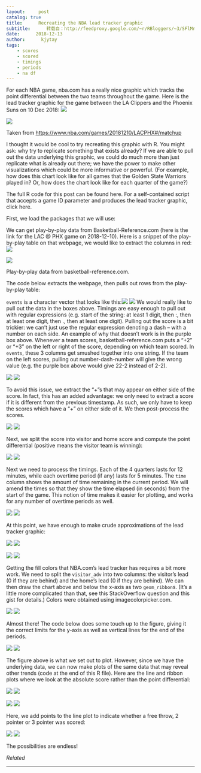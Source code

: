 ```yaml
---
layout:     post
catalog: true
title:      Recreating the NBA lead tracker graphic
subtitle:      转载自：http://feedproxy.google.com/~r/RBloggers/~3/SFlMr7zgOP4/
date:      2018-12-13
author:      kjytay
tags:
    - scores
    - scored
    - timings
    - periods
    - na df
---
```






For each NBA game, nba.com has a really nice graphic which tracks the point differential between the two teams throughout the game. Here is the lead tracker graphic for the game between the LA Clippers and the Phoenix Suns on 10 Dec 2018:
![](https://statisticaloddsandends.files.wordpress.com/2018/12/nba-lead-tracker-LAC-PHX-2018-12-10.png?w=450#038;h=256)

![](https://statisticaloddsandends.files.wordpress.com/2018/12/nba-lead-tracker-LAC-PHX-2018-12-10.png?w=450&h=256&fit=584%2C256)


Taken from https://www.nba.com/games/20181210/LACPHX#/matchup

I thought it would be cool to try recreating this graphic with R. You might ask: why try to replicate something that exists already? If we are able to pull out the data underlying this graphic, we could do much more than just replicate what is already out there; we have the power to make other visualizations which could be more informative or powerful. (For example, how does this chart look like for all games that the Golden State Warriors played in? Or, how does the chart look like for each quarter of the game?)

The full R code for this post can be found here. For a self-contained script that accepts a game ID parameter and produces the lead tracker graphic, click here.

First, we load the packages that we will use:

We can get play-by-play data from Basketball-Reference.com (here is the link for the LAC @ PHX game on 2018-12-10). Here is a snippet of the play-by-play table on that webpage, we would like to extract the columns in red:
![](https://statisticaloddsandends.files.wordpress.com/2018/12/basketball-reference-1-2.png?w=450#038;h=299)

![](https://statisticaloddsandends.files.wordpress.com/2018/12/basketball-reference-1-2.png?w=450&h=299&fit=584%2C299)


Play-by-play data from basketball-reference.com.

The code below extracts the webpage, then pulls out rows from the play-by-play table:

`events` is a character vector that looks like this:![](https://statisticaloddsandends.files.wordpress.com/2018/12/events-1.png?w=450#038;h=225)
![](https://statisticaloddsandends.files.wordpress.com/2018/12/events-1.png?w=450&h=225&fit=584%2C225)
We would really like to pull out the data in the boxes above. Timings are easy enough to pull out with regular expressions (e.g. start of the string: at least 1 digit, then :, then at least one digit, then ., then at least one digit). Pulling out the score is a bit trickier: we can’t just use the regular expression denoting a dash – with a number on each side. An example of why that doesn’t work is in the purple box above. Whenever a team scores, basketball-reference.com puts a “+2” or “+3” on the left or right of the score, depending on which team scored. In `events`, these 3 columns get smushed together into one string. If the team on the left scores, pulling out number-dash-number will give the wrong value (e.g. the purple box above would give 22-2 instead of 2-2).

![](https://statisticaloddsandends.files.wordpress.com/2018/12/basketball-reference-2.png?w=450#038;h=299)
![](https://statisticaloddsandends.files.wordpress.com/2018/12/basketball-reference-2.png?w=450&h=299&fit=584%2C299)


To avoid this issue, we extract the “+”s that may appear on either side of the score. In fact, this has an added advantage: we only need to extract a score if it is different from the previous timestamp. As such, we only have to keep the scores which have a “+” on either side of it. We then post-process the scores.

![](https://statisticaloddsandends.files.wordpress.com/2018/12/df.png?w=456)
![](https://statisticaloddsandends.files.wordpress.com/2018/12/df.png?w=456)


Next, we split the score into visitor and home score and compute the point differential (positive means the visitor team is winning):

![](https://statisticaloddsandends.files.wordpress.com/2018/12/df2.png?w=456)
![](https://statisticaloddsandends.files.wordpress.com/2018/12/df2.png?w=456)


Next we need to process the timings. Each of the 4 quarters lasts for 12 minutes, while each overtime period (if any) lasts for 5 minutes. The `time` column shows the amount of time remaining in the current period. We will amend the times so that they show the time elapsed (in seconds) from the start of the game. This notion of time makes it easier for plotting, and works for any number of overtime periods as well.

![](https://statisticaloddsandends.files.wordpress.com/2018/12/df3.png?w=456)
![](https://statisticaloddsandends.files.wordpress.com/2018/12/df3.png?w=456)


At this point, we have enough to make crude approximations of the lead tracker graphic:

![](https://statisticaloddsandends.files.wordpress.com/2018/12/line_plot.png?w=450#038;h=292)
![](https://statisticaloddsandends.files.wordpress.com/2018/12/line_plot.png?w=450&h=292&fit=584%2C292)


![](https://statisticaloddsandends.files.wordpress.com/2018/12/step_plot.png?w=450#038;h=292)
![](https://statisticaloddsandends.files.wordpress.com/2018/12/step_plot.png?w=450&h=292&fit=584%2C292)


Getting the fill colors that NBA.com’s lead tracker has requires a bit more work. We need to split the `visitor_adv` into two columns: the visitor’s lead (0 if they are behind) and the home’s lead (0 if they are behind). We can then draw the chart above and below the x-axis as two `geom_ribbon`s. (It’s a little more complicated than that, see this StackOverflow question and this gist for details.) Colors were obtained using imagecolorpicker.com.

![](https://statisticaloddsandends.files.wordpress.com/2018/12/ribbon_plot_1.png?w=450#038;h=292)
![](https://statisticaloddsandends.files.wordpress.com/2018/12/ribbon_plot_1.png?w=450&h=292&fit=584%2C292)


Almost there! The code below does some touch up to the figure, giving it the correct limits for the y-axis as well as vertical lines for the end of the periods.

![](https://statisticaloddsandends.files.wordpress.com/2018/12/ribbon_plot_2.png?w=450#038;h=292)
![](https://statisticaloddsandends.files.wordpress.com/2018/12/ribbon_plot_2.png?w=450&h=292&fit=584%2C292)


The figure above is what we set out to plot. However, since we have the underlying data, we can now make plots of the same data that may reveal other trends (code at the end of this R file). Here are the line and ribbon plots where we look at the absolute score rather than the point differential:

![](https://statisticaloddsandends.files.wordpress.com/2018/12/line_plot_2.png?w=450#038;h=292)
![](https://statisticaloddsandends.files.wordpress.com/2018/12/line_plot_2.png?w=450&h=292&fit=584%2C292)


![](https://statisticaloddsandends.files.wordpress.com/2018/12/ribbon_plot_3.png?w=450#038;h=292)
![](https://statisticaloddsandends.files.wordpress.com/2018/12/ribbon_plot_3.png?w=450&h=292&fit=584%2C292)


Here, we add points to the line plot to indicate whether a free throw, 2 pointer or 3 pointer was scored:

![](https://statisticaloddsandends.files.wordpress.com/2018/12/line_plot_3.png?w=450#038;h=292)
![](https://statisticaloddsandends.files.wordpress.com/2018/12/line_plot_3.png?w=450&h=292&fit=584%2C292)


The possibilities are endless!


*Related*








---

